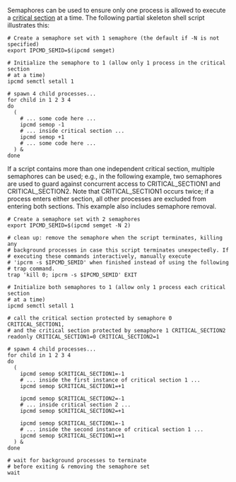 Semaphores can be used to ensure only one process is allowed to execute a [critical section](http://en.wikipedia.org/wiki/Critical_section) at a time. The following partial skeleton shell script illustrates this:

```
# Create a semaphore set with 1 semaphore (the default if -N is not specified)
export IPCMD_SEMID=$(ipcmd semget)

# Initialize the semaphore to 1 (allow only 1 process in the critical section
# at a time)
ipcmd semctl setall 1

# spawn 4 child processes...
for child in 1 2 3 4
do
  (
    # ... some code here ...
    ipcmd semop -1
    # ... inside critical section ...
    ipcmd semop +1
    # ... some code here ...
  ) &
done
```

If a script contains more than one independent critical section, multiple semaphores can be used; e.g., in the following example, two semaphores are used to guard against concurrent access to CRITICAL\_SECTION1 and CRITICAL\_SECTION2. Note that CRITICAL\_SECTION1 occurs twice; if a process enters either section, all other processes are excluded from entering both sections. This example also includes semaphore removal.

```
# Create a semaphore set with 2 semaphores
export IPCMD_SEMID=$(ipcmd semget -N 2)

# clean up: remove the semaphore when the script terminates, killing any
# background processes in case this script terminates unexpectedly. If
# executing these commands interactively, manually execute
# 'ipcrm -s $IPCMD_SEMID' when finished instead of using the following
# trap command.
trap 'kill 0; ipcrm -s $IPCMD_SEMID' EXIT

# Initialize both semaphores to 1 (allow only 1 process each critical section
# at a time)
ipcmd semctl setall 1

# call the critical section protected by semaphore 0 CRITICAL_SECTION1,
# and the critical section protected by semaphore 1 CRITICAL_SECTION2
readonly CRITICAL_SECTION1=0 CRITICAL_SECTION2=1

# spawn 4 child processes...
for child in 1 2 3 4
do
  (
    ipcmd semop $CRITICAL_SECTION1=-1
    # ... inside the first instance of critical section 1 ...
    ipcmd semop $CRITICAL_SECTION1=+1
 
    ipcmd semop $CRITICAL_SECTION2=-1
    # ... inside critical section 2 ...
    ipcmd semop $CRITICAL_SECTION2=+1

    ipcmd semop $CRITICAL_SECTION1=-1
    # ... inside the second instance of critical section 1 ...
    ipcmd semop $CRITICAL_SECTION1=+1
  ) &
done

# wait for background processes to terminate
# before exiting & removing the semaphore set
wait
```